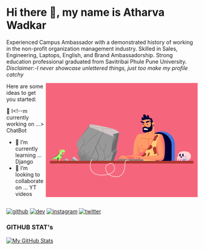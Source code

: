 # Hi there 👋, my name is Atharva Wadkar


Experienced Campus Ambassador with a demonstrated history of working in the non-profit organization management industry. Skilled in Sales, Engineering, Laptops, English, and Brand Ambassadorship. Strong education professional graduated from Savitribai Phule Pune University.
*Disclaimer:-I never showcase unlettered things, just too make my profile catchy*








<img align="right" alt="Coding" width="400" src="00-imp--04animation_1.gif">




Here are some ideas to get you started:

 🔭 I<!--m currently working on ...> ChatBot
- 🌱 I’m currently learning ... Django
- 👯 I’m looking to collaborate on ... YT videos

## 


[<img src='https://cdn.jsdelivr.net/npm/simple-icons@3.0.1/icons/github.svg' alt='github' height='40'>](https://github.com/athxxxx)  [<img src='https://cdn.jsdelivr.net/npm/simple-icons@3.0.1/icons/dev-dot-to.svg' alt='dev' height='40'>](https://dev.to/athxxxx)  [<img src='https://cdn.jsdelivr.net/npm/simple-icons@3.0.1/icons/instagram.svg' alt='instagram' height='40'>](https://www.instagram.com/atharvawadkar_/)  [<img src='https://cdn.jsdelivr.net/npm/simple-icons@3.0.1/icons/twitter.svg' alt='twitter' height='40'>](https://twitter.com/AtharvaWadkar)  


### GITHUB STAT's





[![My GitHub Stats](https://github-readme-stats.vercel.app/api/?username=athxxxx&count_private=true&theme=nightowl&showicons=true)]()


